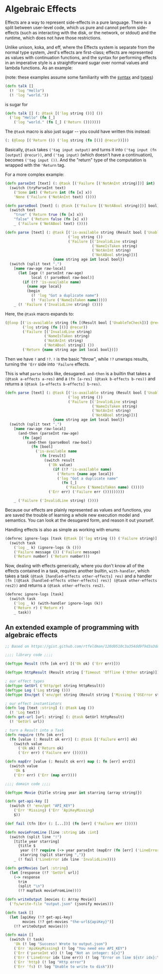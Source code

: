 
# Algebraic Effects

Effects are a way to represent side-effects in a pure language. There is a split between user-level code, which us pure and cannot perform side-effects (such as interacting with the disk, or the network, or stdout) and the runtime, which does not have those restrictions.

Unlike unison, koka, and eff, where the Effects system is separate from the normal type system, Jerd's effects are first-class; effects are represented as values with continuation functions, and the syntax for performing effects in an imperative style is a straightforward sugar over normal values and lambda functions. As an example:

(note: these examples assume some familiarity with the [syntax](./Syntax.md) and [types](./Types.md))

```clj
(defn talk []
  (! 'log "Hello")
  (! 'log "world."))
```
is sugar for
```clj
(defn talk [] (: @task [('log string ())] ())
  ('log "Hello" (fn [_]
    ('log "world." (fn [_] ('Return ()))))))
```
The `@task` macro is also just sugar -- you could have written this instead:
```clj
(: (@loop [('Return ()) ('log string (fn [()] @recur))]))
```

Basically, `@task` takes `('tag input output)` and turns it into `('tag input (fn [output] @recur))`,
and `('tag input)` (which doesn't have a continuation), becomes `('tag input ())`. And the "return"
type of the computation is wrapped with the `'Return` tag.

For a more complex example:
```clj
(defn parseInt [text] (: @task [('Failure [('NotAnInt string)])] int)
  (switch (tryParseInt text)
    ('Some int) ('Return int (fn [x] x))
    'None ('Failure ('NotAnInt text) ())))

(defn parseBool [text] (: @task [('Failure [('NotABool string)])] bool)
  (switch text
    "true" ('Return true (fn [x] x))
    "false" ('Return false (fn [x] x))
    _ ('Failure ('NotABool text) ())))

(defn parse [text] (: @task [('is-available string (Result bool ['UnableToCheck]))
                             ('log string ())
                             ('Failure [('InvalidLine string)
                                        ('NameIsTaken string)
                                        ('NotAnInt string)
                                        ('NotABool string)])]
                      {name string age int local bool})
  (switch (split text ",")
    [name raw-age raw-local]
      (let [age (! parseInt raw-age)
            local (! parseBool raw-bool)]
        (if (!? 'is-available name)
          {name age local}
          (begin 
            (! 'log "Got a duplicate name")
            (! 'Failure ('NameIsTaken name)))))
    _ (! 'Failure ('InvalidLine string) ())))
```

Here, the `@task` macro expands to:
```clj
(@loop [('is-available string (fn [(Result bool ['UnableToCheck])] @recur))
        ('log string (fn [()] @recur))
        ('Failure [('InvalidLine string)
                  ('NameIsTaken string)
                  ('NotAnInt string)
                  ('NotABool string)] ())
        ('Return {name string age int local bool})])
```

Then we have `!` and `!?`.
`!` is the basic "throw", while `!?` unwraps results, turning the `'Err` side into `'Failure` effects.

This is what `parse` looks like, desugared. `and-then` is a builtin that takes a `(@task a-effects a-res)`
and a `(fn [a-res] (@task b-effects b-res))` and returns a `(@task [a-effects b-effects] b-res)`.

```clj
(defn parse [text] (: @task [('is-available string (Result bool ['UnableToCheck]))
                             ('log string ())
                             ('Failure [('InvalidLine string)
                                        ('NameIsTaken string)
                                        ('NotAnInt string)
                                        ('NotABool string)])]
                      {name string age int local bool})
  (switch (split text ",")
    [name raw-age raw-local]
      (and-then (parseInt raw-age)
        (fn [age]
          (and-then (parseBool raw-bool)
            (fn [bool]
              ('is-available name
                (fn [result]
                  (switch result
                    ('Ok value)
                      (if (!? 'is-available name)
                        ('Return {name age local})
                        ('log "Got a duplicate name"
                          (fn [_]
                            ('Failure ('NameIsTaken name) ()))))
                    ('Err err) ('Failure err ()))))))))

    _ ('Failure ('InvalidLine string) ())))
```

Because our effects are plainly represented as values and functions, you are saved the trouble of learning
a whole new execution model and semantics. You can look at the desugared form, and reason it out yourself.

Handling effects is also as simple as working with enums:
```clj
(defnrec ignore-logs [task (@task [('log string ()) ('Failure string)] int)] (: (@task [('Failure string)] int))
  (switch task
    ('log _ k) (ignore-logs (k ()))
    ('Failure message ()) ('Failure message)
    ('Return number) ('Return number)))
```

Now, dealing with effects generically, where you don't know all of the effects contained in a task, requires another
builtin, `with-handler`, which takes a task `(@task [handled-effects other-effects] res)` and a handler `(fn [(@task [handled-effects other-effects] res)] (@task other-effects res2))` and returns a `(@task other-effects res2)`.

```clj
(defnrec ignore-logs [task]
  (switch task
    ('log _ k) (with-handler ignore-logs (k))
    ('Return r) ('Return r)
    _ task))
```

## An extended example of programming with algebraic effects

```clj
;; Based on https://gist.github.com/rtfeldman/120d0510c3a354dd9f9d3a3dda2f35b3

;;;; library code ;;;;

(deftype Result (tfn [ok err] [('Ok ok) ('Err err)]))

(deftype httpResult (Result string ['Timeout 'Offline ('Other string)]))

; our effect types
(deftype GetUrl ('http/get string httpResult))
(deftype Log ('Log string ()))
(deftype Env/get ('env/get string (Result string ['Missing ('OSError string)])))

; our effect instantiators
(defn log [text :string] (: @task Log ())
  (! 'Log text))
(defn get-url [url: string] (: @task GetUrl httpResult)
  (! 'GetUrl url))

; turn a Result into a Task
(defn require (tfn [ok err]
  (fn [value (: Result ok err)] (: @task [('Failure err)] ok)
    (switch value
      ('Ok ok) ('Return ok)
      ('Err err) ('Failure err ())))))

(defn mapErr [value (: Result ok err) map (: fn [err] err2)]
  (switch value
    'Ok $
    ('Err err) ('Err (map err))))

;;;; domain code ;;;;

(deftype Movie {title string year int starring (array string)})

(defn get-api-key []
  (switch (! 'env/get "API_KEY")
    ('Err 'Missing) ('Err 'ApiKeyMissing)
    $))

(def fail (tfn [Err (: [...])] (fn [err] ('Failure err ()))))

(defn movieFromLine [line :string idx :int]
  (switch (split line "!")
    [title year starring]
      {title $
       year (!? require (-> year parseInt (mapErr (fn [err] ('LineError idx line err)))))
       starring (split starring ",")}
    _ (! fail ('LineError idx line 'InvalidLine))))

(defn getMovies [url :string]
  (let [response (!? 'GetUrl url)]
    (-> response
      trim
      (split "\n")
      (!? mapTask movieFromLine))))

(defn writeOutput [movies (: Array Movie)]
  ('fs/write-file "output.json" (jsonify movies)))

(defn task []
  (let [apiKey (!? get-api-key)
        movies (!? get-movies "the-url${apiKey}")]
    (!? writeOutput movies)))

(defn main []
  (switch (! task)
    'Ok (! log "Success! Wrote to output.json")
    ('Err 'ApiKeyMissing) (! log "You need env API_KEY")
    ('Err ('parseInt v)) (! log "Not an integer: ${v}")
    ('Err ('LineError idx line err)) (! log "Error on line ${str idx}:\n${line}\n${debug err}")
    ('Err 'http) (! log "Http error")
    ('Err 'fs) (! log "Unable to write to disk")))
```

